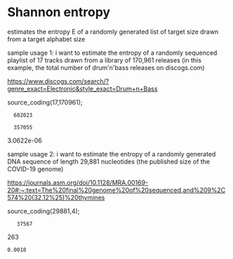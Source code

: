 # Shannon entropy
estimates the entropy E of a randomly generated list of target size drawn from a target alphabet size

sample usage 1: i want to estimate the entropy of a randomly sequenced playlist of 17 tracks drawn from a library of 170,961 releases (in this example, the total number of drum'n'bass releases on discogs.com)

https://www.discogs.com/search/?genre_exact=Electronic&style_exact=Drum+n+Bass

source_coding(17,170961);

      682023

      357055

   3.0622e-06
   
   
sample usage 2: i want to estimate the entropy of a randomly generated DNA sequence of length 29,881 nucleotides (the published size of the COVID-19 genome)

https://journals.asm.org/doi/10.1128/MRA.00169-20#:~:text=The%20final%20genome%20of%20sequenced,and%209%2C574%20(32.12%25)%20thymines

source_coding(29881,4);

       37567

   263

    0.0018
